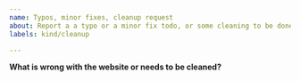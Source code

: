```yaml
---
name: Typos, minor fixes, cleanup request
about: Report a a typo or a minor fix todo, or some cleaning to be done to the website
labels: kind/cleanup

---
```


**What is wrong with the website or needs to be cleaned?**
